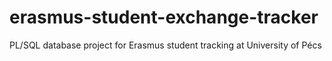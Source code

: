# erasmus-student-exchange-tracker
PL/SQL database project for Erasmus student tracking at University of Pécs

